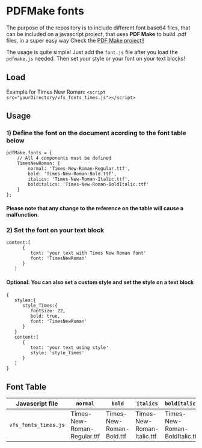 # PDFMake fonts
The purpose of the repository is to include different font base64 files, that can be included on a javascript project, that uses **PDF Make** to build .pdf files, in a super easy way
Check the [PDF Make project!!](https://pdfmake.github.io/docs/)

The usage is quite simple!
Just add the `font.js` file after you load the `pdfmake.js` needed. Then set your style or your font on your text blocks!

## Load
Example for Times New Roman:
`<script src="yourDirectory/vfs_fonts_times.js"></script>`

## Usage
### 1) Define the font on the document acording to the **font table** below
```
pdfMake.fonts = {
    // All 4 components must be defined
    TimesNewRoman: {
        normal: 'Times-New-Roman-Regular.ttf',
        bold: 'Times-New-Roman-Bold.ttf',
        italics: 'Times-New-Roman-Italic.ttf',
        bolditalics: 'Times-New-Roman-BoldItalic.ttf'
    }
};
```
#### Please note that any change to the reference on the table will cause a malfunction.

### 2) Set the font on your text block
```
content:[  
      {  
         text: 'your text with Times New Roman font'
         font: 'TimesNewRoman'
      }
   ]
```
#### Optional: You can also set a custom style and set the style on a text block
```
{  
   styles:{  
      style_Times:{  
         fontSize: 22,
         bold: true,
         font: 'TimesNewRoman'
      }
   }
   content:[  
      {  
         text: 'your text using style'
         style: 'style_Times'
      }      
   ]
}
```

## Font Table
Javascript file | `normal` | `bold` | `italics` | `bolditalics`
--------------- | ------- | ---- | ------ | ----------
`vfs_fonts_times.js` | Times-New-Roman-Regular.ttf | Times-New-Roman-Bold.ttf | Times-New-Roman-Italic.ttf | Times-New-Roman-BoldItalic.ttf
